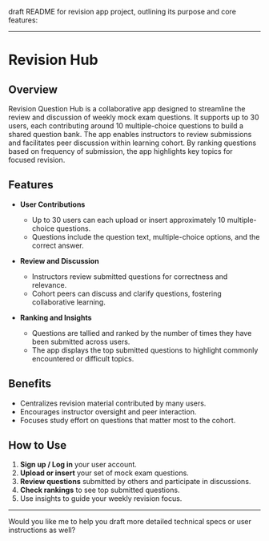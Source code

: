 draft README for revision app project, outlining its purpose and core features:

***

# Revision Hub

## Overview  
Revision Question Hub is a collaborative app designed to streamline the review and discussion of weekly mock exam questions. It supports up to 30 users, each contributing around 10 multiple-choice questions to build a shared question bank. The app enables instructors to review submissions and facilitates peer discussion within learning cohort. By ranking questions based on frequency of submission, the app highlights key topics for focused revision.

## Features

- **User Contributions**  
  - Up to 30 users can each upload or insert approximately 10 multiple-choice questions.  
  - Questions include the question text, multiple-choice options, and the correct answer.

- **Review and Discussion**  
  - Instructors review submitted questions for correctness and relevance.  
  - Cohort peers can discuss and clarify questions, fostering collaborative learning.

- **Ranking and Insights**  
  - Questions are tallied and ranked by the number of times they have been submitted across users.  
  - The app displays the top submitted questions to highlight commonly encountered or difficult topics.

## Benefits

- Centralizes revision material contributed by many users.  
- Encourages instructor oversight and peer interaction.  
- Focuses study effort on questions that matter most to the cohort.

## How to Use

1. **Sign up / Log in** your user account.  
2. **Upload or insert** your set of mock exam questions.  
3. **Review questions** submitted by others and participate in discussions.  
4. **Check rankings** to see top submitted questions.  
5. Use insights to guide your weekly revision focus.

***

Would you like me to help you draft more detailed technical specs or user instructions as well?
